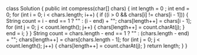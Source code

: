 class Solution {
      public int compress(char[] chars) {
         int length = 0 ;
        int end = 0;
        for (int i = 0; i < chars.length; i++) {
            if ((i > 0 && chars[i] != chars[i - 1])) {
                String count = i - end == 1 ? "" : (i - end) + "";
                chars[length++] = chars[i - 1];
                for (int j = 0; j < count.length(); j++) {
                    chars[length++] = count.charAt(j);
                }
                end = i;
            }
        }
        String count = chars.length - end == 1 ? "" : (chars.length - end) + "";
        chars[length++] = chars[chars.length - 1];
        for (int j = 0; j < count.length(); j++) {
            chars[length++] = count.charAt(j);
        }
        return length;
    }
}
